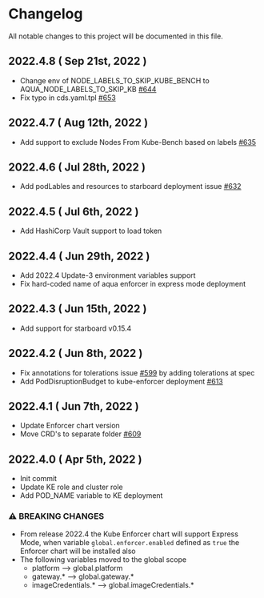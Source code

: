 # Changelog

All notable changes to this project will be documented in this file.
## 2022.4.8 ( Sep 21st, 2022 )
* Change env of NODE_LABELS_TO_SKIP_KUBE_BENCH to AQUA_NODE_LABELS_TO_SKIP_KB [#644](https://github.com/aquasecurity/aqua-helm/pull/644)
* Fix typo in cds.yaml.tpl [#653](https://github.com/aquasecurity/aqua-helm/pull/653)
## 2022.4.7 ( Aug 12th, 2022 )
* Add support to exclude Nodes From Kube-Bench based on labels [#635](https://github.com/aquasecurity/aqua-helm/issues/635)
## 2022.4.6 ( Jul 28th, 2022 )
* Add podLables and resources to starboard deployment issue [#632](https://github.com/aquasecurity/aqua-helm/issues/632)
## 2022.4.5 ( Jul 6th, 2022 )
* Add HashiCorp Vault support to load token

## 2022.4.4 ( Jun 29th, 2022 )
* Add 2022.4 Update-3 environment variables support
* Fix hard-coded name of aqua enforcer in express mode deployment
## 2022.4.3 ( Jun 15th, 2022 )
* Add support for starboard v0.15.4
## 2022.4.2 ( Jun 8th, 2022 )
* Fix annotations for tolerations issue [#599](https://github.com/aquasecurity/aqua-helm/issues/599) by adding tolerations at spec
* Add PodDisruptionBudget to kube-enforcer deployment [#613](https://github.com/aquasecurity/aqua-helm/pull/613/files)
## 2022.4.1 ( Jun 7th, 2022 )
* Update Enforcer chart version
* Move CRD's to separate folder [#609](https://github.com/aquasecurity/aqua-helm/pull/609)

## 2022.4.0 ( Apr 5th, 2022 )
* Init commit
* Update KE role and cluster role
* Add POD_NAME variable to KE deployment

### ⚠ BREAKING CHANGES
* From release 2022.4 the Kube Enforcer chart will support Express Mode, when variable `global.enforcer.enabled` defined as `true` the Enforcer chart will be installed also 
* The following variables moved to the global scope
  * platform --> global.platform
  * gateway.* --> global.gateway.*
  * imageCredentials.* --> global.imageCredentials.*

